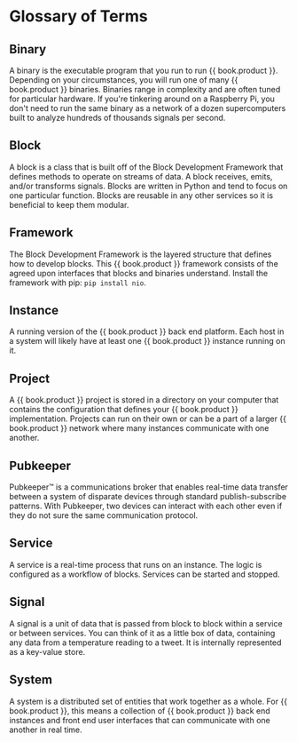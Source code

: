 # Glossary of Terms

## Binary
A binary is the executable program that you run to run {{ book.product }}. Depending on your circumstances, you will run one of many {{ book.product }} binaries. Binaries range in complexity and are often tuned for particular hardware. If you're tinkering around on a Raspberry Pi, you don't need to run the same binary as a network of a dozen supercomputers built to analyze hundreds of thousands signals per second.

## Block
A block is a class that is built off of the Block Development Framework that defines methods to operate on streams of data. A block receives, emits, and/or transforms signals. Blocks are written in Python and tend to focus on one particular function. Blocks are reusable in any other services so it is beneficial to keep them modular.

## Framework
The Block Development Framework is the layered structure that defines how to develop blocks. This {{ book.product }} framework consists of the agreed upon interfaces that blocks and binaries understand. Install the framework with pip: `pip install nio`.

## Instance
A running version of the {{ book.product }} back end platform. Each host in a system will likely have at least one {{ book.product }} instance running on it.

## Project
A {{ book.product }} project is stored in a directory on your computer that contains the configuration that defines your {{ book.product }} implementation. Projects can run on their own or can be a part of a larger {{ book.product }} network where many instances communicate with one another.

## Pubkeeper
Pubkeeper™ is a communications broker that enables real-time data transfer between a system of disparate devices through standard publish-subscribe patterns. With Pubkeeper, two devices can interact with each other even if they do not sure the same communication protocol.

## Service
A service is a real-time process that runs on an instance. The logic is configured as a workflow of blocks. Services can be started and stopped.

## Signal
A signal is a unit of data that is passed from block to block within a service or between services. You can think of it as a little box of data, containing any data from a temperature reading to a tweet. It is internally represented as a key-value store.

## System
A system is a distributed set of entities that work together as a whole. For {{ book.product }}, this means a collection of {{ book.product }} back end instances and front end user interfaces that can communicate with one another in real time.
